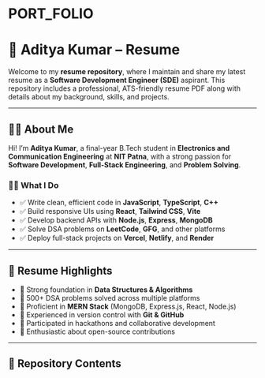 # PORT_FOLIO
# 💼 Aditya Kumar –   Resume

Welcome to my **resume repository**, where I maintain and share my latest resume as a **Software Development Engineer (SDE)** aspirant. This repository includes a professional, ATS-friendly resume PDF along with details about my background, skills, and projects.

---

## 🧑‍💻 About Me

Hi! I’m **Aditya Kumar**, a final-year B.Tech student in **Electronics and Communication Engineering** at **NIT Patna**, with a strong passion for **Software Development**, **Full-Stack Engineering**, and **Problem Solving**.

### 👨‍💻 What I Do
- ✅ Write clean, efficient code in **JavaScript**, **TypeScript**, **C++**
- ✅ Build responsive UIs using **React**, **Tailwind CSS**, **Vite**
- ✅ Develop backend APIs with **Node.js**, **Express**, **MongoDB**
- ✅ Solve DSA problems on **LeetCode**, **GFG**, and other platforms
- ✅ Deploy full-stack projects on **Vercel**, **Netlify**, and **Render**

---

## 📄 Resume Highlights

- 🔹 Strong foundation in **Data Structures & Algorithms**
- 🔹 500+ DSA problems solved across multiple platforms
- 🔹 Proficient in **MERN Stack** (MongoDB, Express.js, React, Node.js)
- 🔹 Experienced in version control with **Git & GitHub**
- 🔹 Participated in hackathons and collaborative development
- 🔹 Enthusiastic about open-source contributions

---

## 📁 Repository Contents



